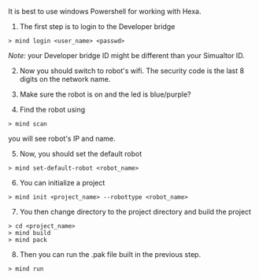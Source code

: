 It is best to use windows Powershell for working with Hexa.

1. The first step is to login to the Developer bridge

```shell
> mind login <user_name> <passwd>
```

*Note:* your Developer bridge ID might be different than your Simualtor ID.

2. Now you should switch to robot's wifi. The security code is the last 8 digits on the network name.

3. Make sure the robot is on and the led is blue/purple?

4. Find the robot using

```shell
> mind scan
```
you will see robot's IP and name.

5. Now, you should set the default robot

```shell
> mind set-default-robot <robot_name>
```

6. You can initialize a project 

```shell
> mind init <project_name> --robottype <robot_name>
```

7. You then change directory to the project directory and build the project

```shell
> cd <project_name>
> mind build
> mind pack
```

8. Then you can run the .pak file built in the previous step.

```shell
> mind run
```



